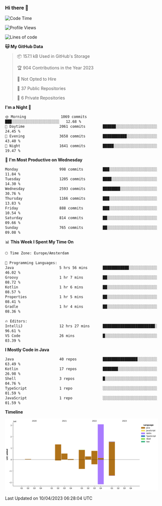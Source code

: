 ### Hi there 👋


<!--START_SECTION:waka-->
![Code Time](http://img.shields.io/badge/Code%20Time-3%2C145%20hrs%2050%20mins-blue)

![Profile Views](http://img.shields.io/badge/Profile%20Views-1-blue)

![Lines of code](https://img.shields.io/badge/From%20Hello%20World%20I%27ve%20Written-8.4%20million%20lines%20of%20code-blue)

**🐱 My GitHub Data** 

> 📦 157.1 kB Used in GitHub's Storage 
 > 
> 🏆 904 Contributions in the Year 2023
 > 
> 🚫 Not Opted to Hire
 > 
> 📜 37 Public Repositories 
 > 
> 🔑 6 Private Repositories 
 > 
**I'm a Night 🦉** 

```text
🌞 Morning                1069 commits        ███░░░░░░░░░░░░░░░░░░░░░░   12.68 % 
🌆 Daytime                2061 commits        ██████░░░░░░░░░░░░░░░░░░░   24.45 % 
🌃 Evening                3658 commits        ███████████░░░░░░░░░░░░░░   43.40 % 
🌙 Night                  1641 commits        █████░░░░░░░░░░░░░░░░░░░░   19.47 % 
```
📅 **I'm Most Productive on Wednesday** 

```text
Monday                   998 commits         ███░░░░░░░░░░░░░░░░░░░░░░   11.84 % 
Tuesday                  1205 commits        ████░░░░░░░░░░░░░░░░░░░░░   14.30 % 
Wednesday                2593 commits        ████████░░░░░░░░░░░░░░░░░   30.76 % 
Thursday                 1166 commits        ███░░░░░░░░░░░░░░░░░░░░░░   13.83 % 
Friday                   888 commits         ███░░░░░░░░░░░░░░░░░░░░░░   10.54 % 
Saturday                 814 commits         ██░░░░░░░░░░░░░░░░░░░░░░░   09.66 % 
Sunday                   765 commits         ██░░░░░░░░░░░░░░░░░░░░░░░   09.08 % 
```


📊 **This Week I Spent My Time On** 

```text
🕑︎ Time Zone: Europe/Amsterdam

💬 Programming Languages: 
Java                     5 hrs 56 mins       ████████████░░░░░░░░░░░░░   46.02 % 
Groovy                   1 hr 7 mins         ██░░░░░░░░░░░░░░░░░░░░░░░   08.72 % 
Kotlin                   1 hr 6 mins         ██░░░░░░░░░░░░░░░░░░░░░░░   08.57 % 
Properties               1 hr 5 mins         ██░░░░░░░░░░░░░░░░░░░░░░░   08.41 % 
Gradle                   1 hr 4 mins         ██░░░░░░░░░░░░░░░░░░░░░░░   08.36 % 

🔥 Editors: 
IntelliJ                 12 hrs 27 mins      ████████████████████████░   96.61 % 
VS Code                  26 mins             █░░░░░░░░░░░░░░░░░░░░░░░░   03.39 % 
```

**I Mostly Code in Java** 

```text
Java                     40 repos            ████████████████░░░░░░░░░   63.49 % 
Kotlin                   17 repos            ███████░░░░░░░░░░░░░░░░░░   26.98 % 
Shell                    3 repos             █░░░░░░░░░░░░░░░░░░░░░░░░   04.76 % 
TypeScript               1 repo              ░░░░░░░░░░░░░░░░░░░░░░░░░   01.59 % 
JavaScript               1 repo              ░░░░░░░░░░░░░░░░░░░░░░░░░   01.59 % 
```



**Timeline**

![Lines of Code chart](https://raw.githubusercontent.com/powercasgamer/powercasgamer/master/assets/bar_graph.png)


 Last Updated on 10/04/2023 06:28:04 UTC
<!--END_SECTION:waka-->
